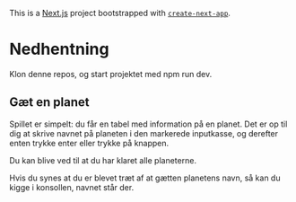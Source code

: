 This is a [Next.js](https://nextjs.org/) project bootstrapped with [`create-next-app`](https://github.com/vercel/next.js/tree/canary/packages/create-next-app).

# Nedhentning

Klon denne repos, og start projektet med npm run dev.

## Gæt en planet

Spillet er simpelt: du får en tabel med information på en planet. Det er op til dig at skrive navnet på planeten i den markerede inputkasse, og derefter enten trykke enter eller trykke på knappen.

Du kan blive ved til at du har klaret alle planeterne.

Hvis du synes at du er blevet træt af at gætten planetens navn, så kan du kigge i konsollen, navnet står der.